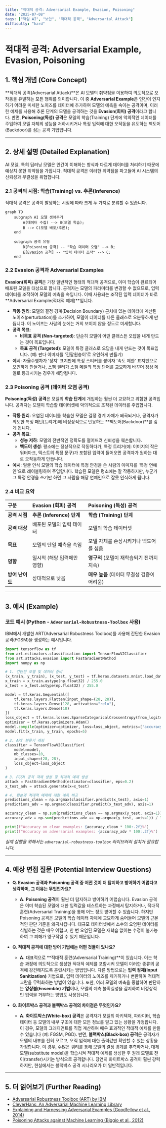 ```yaml
---
title: "적대적 공격: Adversarial Example, Evasion, Poisoning"
date: "2025-07-08"
tags: ["책임 AI", "보안", "적대적 공격", "Adversarial Attack"]
difficulty: "hard"
---
```


# 적대적 공격: Adversarial Example, Evasion, Poisoning

## 1. 핵심 개념 (Core Concept)

**적대적 공격(Adversarial Attack)**은 AI 모델의 취약점을 이용하여 의도적으로 오작동을 유발하는 모든 행위를 의미합니다. 이 중 **Adversarial Example**은 인간이 인지하기 어려운 미세한 노이즈를 데이터에 추가하여 모델의 예측을 속이는 공격이며, 이러한 예제를 사용해 추론 단계의 모델을 공격하는 것을 **Evasion(회피) 공격**이라고 합니다. 반면, **Poisoning(독성) 공격**은 모델의 학습(Training) 단계에 악의적인 데이터를 주입하여 모델 자체의 성능을 저하시키거나 특정 입력에 대한 오작동을 유도하는 백도어(Backdoor)를 심는 공격 기법입니다.

---

## 2. 상세 설명 (Detailed Explanation)

AI 모델, 특히 딥러닝 모델은 인간이 이해하는 방식과 다르게 데이터를 처리하기 때문에 예상치 못한 취약점을 가집니다. 적대적 공격은 이러한 취약점을 파고들어 AI 시스템의 신뢰성과 무결성을 위협합니다.

### 2.1 공격의 시점: 학습(Training) vs. 추론(Inference)

적대적 공격은 공격이 발생하는 시점에 따라 크게 두 가지로 분류할 수 있습니다.

```mermaid
graph TD
    subgraph AI 모델 생애주기
        A(데이터 수집) --> B(모델 학습); 
        B --> C(모델 배포/추론);
    end

    subgraph 공격 유형
        D[Poisoning 공격] -- "학습 데이터 오염" --> B;
        E[Evasion 공격] -- "입력 데이터 조작" --> C;
    end
```

### 2.2 Evasion 공격과 Adversarial Examples

**Evasion(회피) 공격**은 가장 일반적인 형태의 적대적 공격으로, 이미 학습이 완료되어 배포된 모델을 대상으로 합니다. 공격자는 모델의 파라미터를 변경할 수 없으므로, 입력 데이터를 조작하여 모델의 예측을 속입니다. 이때 사용되는 조작된 입력 데이터가 바로 **Adversarial Example(적대적 예제)**입니다.

*   **작동 원리**: 모델의 결정 경계(Decision Boundary) 근처에 있는 데이터에 계산된 노이즈(perturbation)를 추가하여, 모델이 데이터를 다른 클래스로 오분류하게 만듭니다. 이 노이즈는 사람의 눈에는 거의 보이지 않을 정도로 미세합니다.
*   **공격 목표**:
    *   **비목표 공격 (Non-targeted)**: 단순히 모델이 어떤 클래스든 오답을 내게 만드는 것이 목표입니다.
    *   **목표 공격 (Targeted)**: 모델이 특정 클래스로 오답을 내게 만드는 것이 목표입니다. (예: 판다 이미지를 '긴팔원숭이'로 오인하게 만들기)
*   **예시**: 자율주행차가 '정지' 표지판에 특정 스티커를 붙이자 '속도 제한' 표지판으로 오인하게 만들거나, 스팸 필터가 스팸 메일의 특정 단어를 교묘하게 바꾸어 정상 메일로 통과시키는 경우가 해당됩니다.

### 2.3 Poisoning 공격 (데이터 오염 공격)

**Poisoning(독성) 공격**은 모델의 **학습 단계**에 개입하는 훨씬 더 교묘하고 위험한 공격입니다. 공격자는 모델이 학습할 데이터셋에 악의적으로 조작된 데이터를 주입합니다.

*   **작동 원리**: 오염된 데이터를 학습한 모델은 결정 경계 자체가 왜곡되거나, 공격자가 의도한 특정 패턴(트리거)에 비정상적으로 반응하는 **백도어(Backdoor)**를 갖게 됩니다.
*   **공격 목표**:
    *   **성능 저하**: 모델의 전반적인 정확도를 떨어뜨려 신뢰성을 훼손합니다.
    *   **백도어 생성**: 평소에는 정상적으로 작동하다가, 특정 트리거(예: 이미지의 작은 워터마크, 텍스트의 특정 문구)가 포함된 입력이 들어오면 공격자가 원하는 대로 오작동하게 만듭니다.
*   **예시**: 얼굴 인식 모델의 학습 데이터에 특정 안경을 쓴 사람의 이미지를 '특정 연예인'으로 레이블링하여 주입합니다. 학습된 모델은 평소에는 잘 작동하지만, 누군가 그 특정 안경을 쓰기만 하면 그 사람을 해당 연예인으로 잘못 인식하게 됩니다.

### 2.4 비교 요약

| 구분 | Evasion (회피) 공격 | Poisoning (독성) 공격 |
| :--- | :--- | :--- |
| **공격 시점** | **추론 (Inference) 단계** | **학습 (Training) 단계** |
| **공격 대상** | 배포된 모델의 입력 데이터 | 모델의 학습 데이터셋 |
| **목표** | 모델의 단일 예측을 속임 | 모델 자체를 손상시키거나 백도어를 심음 |
| **영향** | 일시적 (해당 입력에만 영향) | **영구적** (모델이 재학습되기 전까지 지속) |
| **방어 난이도** | 상대적으로 낮음 | **매우 높음** (데이터 무결성 검증이 어려움) |

---

## 3. 예시 (Example)

### 코드 예시 (Python - `Adversarial-Robustness-Toolbox` 사용)

IBM에서 개발한 ART(Adversarial Robustness Toolbox)를 사용해 간단한 Evasion 공격(FGSM)을 생성하는 예시입니다.

```python
import tensorflow as tf
from art.estimators.classification import TensorFlowV2Classifier
from art.attacks.evasion import FastGradientMethod
import numpy as np

# 1. 간단한 모델 및 데이터 준비
(x_train, y_train), (x_test, y_test) = tf.keras.datasets.mnist.load_data()
x_train = x_train.astype(np.float32) / 255.0
x_test = x_test.astype(np.float32) / 255.0

model = tf.keras.Sequential([
    tf.keras.layers.Flatten(input_shape=(28, 28)),
    tf.keras.layers.Dense(128, activation="relu"),
    tf.keras.layers.Dense(10)
])
loss_object = tf.keras.losses.SparseCategoricalCrossentropy(from_logits=True)
optimizer = tf.keras.optimizers.Adam()
model.compile(optimizer=optimizer, loss=loss_object, metrics=["accuracy"])
model.fit(x_train, y_train, epochs=5)

# 2. ART 분류기 래핑
classifier = TensorFlowV2Classifier(
    model=model, 
    nb_classes=10, 
    input_shape=(28, 28), 
    loss_object=loss_object
)

# 3. FGSM 공격 객체 생성 및 적대적 예제 생성
attack = FastGradientMethod(estimator=classifier, eps=0.2)
x_test_adv = attack.generate(x=x_test)

# 4. 원본과 적대적 예제에 대한 예측 비교
predictions_clean = np.argmax(classifier.predict(x_test), axis=1)
predictions_adv = np.argmax(classifier.predict(x_test_adv), axis=1)

accuracy_clean = np.sum(predictions_clean == np.argmax(y_test, axis=1)) / len(y_test)
accuracy_adv = np.sum(predictions_adv == np.argmax(y_test, axis=1)) / len(y_test)

print(f"Accuracy on clean examples: {accuracy_clean * 100:.2f}%")
print(f"Accuracy on adversarial examples: {accuracy_adv * 100:.2f}%")
```
*실제 실행을 위해서는 `adversarial-robustness-toolbox` 라이브러리 설치가 필요합니다.*

---

## 4. 예상 면접 질문 (Potential Interview Questions)

*   **Q. Evasion 공격과 Poisoning 공격 중 어떤 것이 더 탐지하고 방어하기 어렵다고 생각하며, 그 이유는 무엇인가요?**
    *   **A.** **Poisoning 공격**이 훨씬 더 탐지하고 방어하기 어렵습니다. Evasion 공격은 이미 학습된 모델에 대한 입력값을 테스트하는 과정에서 탐지하거나, 적대적 훈련(Adversarial Training)을 통해 어느 정도 방어할 수 있습니다. 하지만 Poisoning 공격은 모델의 학습 데이터 자체에 교묘하게 숨어들어 모델의 근본적인 판단 기준을 왜곡시킵니다. 대규모 데이터셋에서 소수의 오염된 데이터를 식별하는 것은 매우 어렵고, 한 번 오염된 모델은 재학습 없이는 수정이 불가능하여 그 피해가 영구적일 수 있기 때문입니다.

*   **Q. 적대적 공격에 대한 방어 기법에는 어떤 것들이 있나요?**
    *   **A.** 대표적으로 **적대적 훈련(Adversarial Training)**이 있습니다. 이는 학습 과정에 의도적으로 생성한 적대적 예제를 포함시켜 모델이 이러한 종류의 공격에 강건해지도록 훈련시키는 방법입니다. 다른 방법으로는 **입력 정제(Input Sanitization)** 기법으로, 입력 데이터의 노이즈를 제거하거나 변환하여 적대적 교란을 무력화하는 방법이 있습니다. 또한, 여러 모델의 예측을 종합하여 판단하는 **앙상블(Ensemble) 기법**이나, 모델의 예측 불확실성을 감지하여 비정상적인 입력을 거부하는 방법도 사용됩니다.

*   **Q. 화이트박스 공격과 블랙박스 공격의 차이점은 무엇인가요?**
    *   **A.** **화이트박스(White-box) 공격**은 공격자가 모델의 아키텍처, 파라미터, 학습 데이터 등 모델의 내부 구조에 대한 모든 정보를 알고 있는 상황을 가정합니다. 이 경우, 모델의 그래디언트를 직접 계산하여 매우 효과적인 적대적 예제를 만들 수 있습니다 (예: FGSM, PGD). 반면, **블랙박스(Black-box) 공격**은 공격자가 모델의 내부를 전혀 모르고, 오직 입력에 대한 출력값만 확인할 수 있는 상황을 가정합니다. 이 경우, 수많은 쿼리를 통해 모델의 결정 경계를 추측하거나, 대체 모델(substitute model)을 학습시켜 적대적 예제를 생성한 후 원래 모델로 전이(transfer)시키는 방식으로 공격합니다. 당연히 화이트박스 공격이 훨씬 강력하지만, 현실에서는 블랙박스 공격 시나리오가 더 일반적입니다.

---

## 5. 더 읽어보기 (Further Reading)

*   [Adversarial Robustness Toolbox (ART) by IBM](https://github.com/Trusted-AI/adversarial-robustness-toolbox)
*   [CleverHans: An Adversarial Machine Learning Library](https://github.com/cleverhans-lab/cleverhans)
*   [Explaining and Harnessing Adversarial Examples (Goodfellow et al., 2014)](https://arxiv.org/abs/1412.6572)
*   [Poisoning Attacks against Machine Learning (Biggio et al., 2012)](https://arxiv.org/abs/1206.6389)